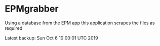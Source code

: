 # EPMgrabber
Using a database from the EPM app this application scrapes the files as required


Latest backup: Sun Oct 6 10:00:01 UTC 2019
